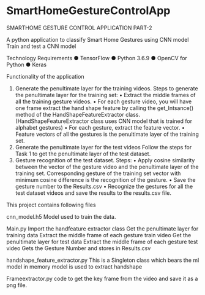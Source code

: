 # SmartHomeGestureControlApp
SMARTHOME GESTURE CONTROL APPLICATION PART-2

A python application to classify Smart Home Gestures using CNN model
Train and test a CNN model

Technology Requirements 
● TensorFlow
● Python 3.6.9
● OpenCV for Python
● Keras

Functionality of the application 

1.	 Generate the penultimate layer for the training videos. 
Steps to generate the penultimate layer for the training set: 
•	Extract the middle frames of all the training gesture videos.
•	For each gesture video, you will have one frame extract the hand shape feature by calling the get_Intsance() method of the HandShapeFeatureExtractor class. (HandShapeFeatureExtractor class uses CNN model that is trained for alphabet gestures)
•	For each gesture, extract the feature vector.
•	Feature vectors of all the gestures is the penultimate layer of the training set.
2.	Generate the penultimate layer for the test videos 
Follow the steps for Task 1 to get the penultimate layer of the test dataset. 
3.	 Gesture recognition of the test dataset. 
Steps: 
•	Apply cosine similarity between the vector of the gesture video and the penultimate layer of the training set. Corresponding gesture of the training set vector with minimum cosine difference is the recognition of the gesture.
•	Save the gesture number to the Results.csv
•	Recognize the gestures for all the test dataset videos and save the results to the results.csv file.


This project contains following files

cnn_model.h5 
Model used to train the data.

Main.py 
Import the handfeature extractor class
Get the penultimate layer for training data
Extract the middle frame of each gesture train video
Get the penultimate layer for test data
Extract the middle frame of each gesture test video
Gets the Gesture Number and stores in Results.csv

handshape_feature_extractor.py 
This is a Singleton class which bears the ml model in memory model is used to extract handshape 

Frameextractor.py
code to get the key frame from the video and save it as a png file.





